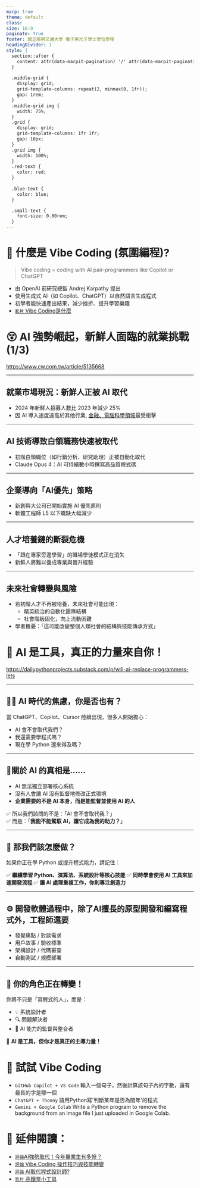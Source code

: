 ```yaml
---
marp: true
theme: default
class: 
size: 16:9
paginate: true
footer: 國立陽明交通大學 電子與光子學士學位學程
headingDivider: 1
style: |
  section::after {
    content: attr(data-marpit-pagination) '/' attr(data-marpit-pagination-total);
  }
  
  .middle-grid {
    display: grid;
    grid-template-columns: repeat(2, minmax(0, 1fr));
    gap: 1rem;
  }
  .middle-grid img {
    width: 75%;
  }
  .grid {
    display: grid;
    grid-template-columns: 1fr 1fr;
    gap: 10px;
  }
  .grid img {
    width: 100%;
  }
  .red-text {
    color: red;
  }
  
  .blue-text {
    color: blue;  
  }

  .small-text {
    font-size: 0.80rem;
  }
---
```

# 🤖 什麼是 Vibe Coding (氛圍編程)?
> Vibe coding = coding with AI pair-programmers like Copilot or ChatGPT
+ 由 OpenAI 前研究總監 Andrej Karpathy 提出
+ 使用生成式 AI（如 Copilot、ChatGPT）以自然語言生成程式
+ 初學者能快速產出結果，減少挫折、提升學習樂趣
+ [`影片` Vibe Coding是什麼](https://youtu.be/8me0juJCpWM?si=3tcdojzGbhJKxFGo)

# 😵 AI 強勢崛起，新鮮人面臨的就業挑戰 (1/3)
https://www.cw.com.tw/article/5135668

---
## 就業市場現況：新鮮人正被 AI 取代
- 2024 年新鮮人招募人數比 2023 年減少 25%
- 因 AI 導入速度遠高於其他行業, <u>金融、電腦科學領域</u>最受衝擊 
---
## AI 技術導致白領職務快速被取代
- 初階白領職位（如行銷分析、研究助理）正被自動化取代
- Claude Opus 4：AI 可持續數小時撰寫高品質程式碼

---
## 企業導向「AI優先」策略
- 新創與大公司已開始實施 AI 優先原則  
- 軟體工程師 L5 以下職缺大幅減少

---
## 人才培養鏈的斷裂危機
- 「跟在專家旁邊學習」的職場學徒模式正在消失
- 新鮮人將難以養成專業與晉升經驗

---
## 未來社會轉變與風險
- 若初階人才不再被培養，未來社會可能出現：
  - 精英統治的自動化團隊結構
  - 社會階級固化，向上流動困難
- 學者擔憂：「這可能改變整個人類社會的結構與技能傳承方式」


# 👊 AI 是工具，真正的力量來自你！
https://dailypythonprojects.substack.com/p/will-ai-replace-programmers-lets

---
## 😵‍💫 AI 時代的焦慮，你是否也有？
當 ChatGPT、Copilot、Cursor 陸續出現，很多人開始擔心：

- AI 會不會取代我們？
- 我還需要學程式嗎？
- 現在學 Python 還來得及嗎？

---

## 📣關於 AI 的真相是……

- AI 無法獨立部署核心系統  
- 沒有人會讓 AI 沒有監督地修改正式環境  
- **企業需要的不是 AI 本身，而是能監督並使用 AI 的人**

✅ 所以我們該問的不是：「AI 會不會取代我？」  
✅ 而是：「**我能不能駕馭 AI，讓它成為我的助力？**」

---
## 🤹 那我們該怎麼做？

如果你正在學 Python 或提升程式能力，請記住：

✅ **繼續學習 Python、演算法、系統設計等核心技能**
✅ **同時學會使用 AI 工具來加速開發流程**
✅ **讓 AI 處理重複工作，你則專注創造力**

---
## ⚙️ 開發軟體過程中，除了AI擅長的原型開發和編寫程式外，工程師還要
  - 發覺痛點 / 對談需求
  - 用戶故事 / 驗收標準
  - 架構設計 / 代碼審查  
  - 自動測試 / 規模部署

---
## 🎯 你的角色正在轉變！

你將不只是「寫程式的人」，而是：

- 💡 系統設計者  
- 🔍 問題解決者  
- 🧭 AI 能力的監督與整合者

🔧 **AI 是工具，但你才是真正的主導力量！**

# 🚀 試試 Vibe Coding
- `GitHub Copilot + VS Code` 輸入一個句子，然後計算該句子內的字數，還有最長的字是哪一個
- `ChatGPT + Thonny` 請用Python寫'判斷某年是否為閏年'的程式
- `Gemini + Google Colab` Write a Python program to remove the background from an image file I just uploaded in Google Colab.


# 🔗 延伸閱讀：
+ [`評論`AI強勢取代！今年畢業生有多慘？](https://www.cw.com.tw/article/5135668)
+ [`評論` Vibe Coding 操作技巧與技能轉變](https://ikala.ai/zh-tw/blog/ikala-ai-insight/vibe-coding-intro/)
+ [`評論` AI取代程式設計師?](https://dailypythonprojects.substack.com/p/will-ai-replace-programmers-lets) 
+ [`影片` 高鐵票小工具](https://youtu.be/wuo3Gp09fEs?si=8bNNxXflqnAuNm-f)
